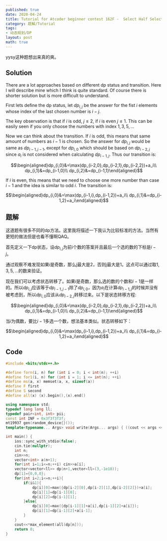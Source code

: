 ```yaml
---
published: true
date: 2020-04-24
title: Tutorial for Atcoder beginner contest 162F -  Select Half Select Half
category: 题解/Tutorial
tags:
- 动态规划/DP
layout: post
math: true
---
```

yysy这种题想出来真的爽。
<!--more-->

## Solution

There are a lot approaches based on different dp status and transition. Here I will describe mine which I think is quite standard. Of course there is shorter solution but is more difficult to understand.

First lets define the dp status, let $dp_{i,j}$ be the answer for the fist $i$ elements whose index of the last chosen number is $i-j$.

The key observation is that if $i$ is odd, $j\leq 2$, if $i$ is even $j\leq 1$. This can be easily seen if you only choose the numbers with index $1,3,5,\dots$

Now we can think about the transition. If $i$ is odd, this means that same amount of numbers as $i-1$ is chosen. So the answer for $dp_{i,j}$ would be same as $dp_{i-1,j-1}$, except for $dp_{i,0}$ which should be based on $dp_{i-2,j}$ since $a_i$ is not considered when calculating $dp_{i-1,j}$. Thus our transition is:

$$\begin{aligned}dp_{i,0}&=\max(dp_{i-2,0},dp_{i-2,1},dp_{i-2,2})+a_i\\
dp_{i,1}&=dp_{i-1,0}\\
dp_{i,2}&=dp_{i-1,1}\end{aligned}$$

If $i$ is even, this means that we need to choose one more number than case $i-1$ and the idea is similar to odd $i$. The transition is:

$$\begin{aligned}dp_{i,0}&=\max(dp_{i-1,i},dp_{i-1,2})+a_i\\
dp_{i,1}&=dp_{i-1,2}+a_i\end{aligned}$$

## 题解

这道题有很多不同的dp方法。这里我将描述一下我认为比较标准的方法。当然有更短的做法但是也看不懂啊QAQ。

首先定义一下dp状态，设$dp_{i,j}$为前i个数的答案并且最后一个选的数的下标是$i-j$。

通过观察不难发现如果$i$是奇数，那么j最大是2，否则j最大是1。这点可以通过取$1,3,5,\dots$的数来验证。

现在我们可以考虑状态转移了。如果$i$是奇数，那么选的数的个数和$i-1$是一样的。所以$dp_{i,j}$应该等于$dp_{i-1,j-1}$除了$dp_{i,0}$，因为$a_i$在计算$dp_{i-1,j}$的时候并没有被考虑到，所以$dp_{i,0}$应该从$dp_{i-2,j}$转移过来。以下是状态转移方程:

$$\begin{aligned}dp_{i,0}&=\max(dp_{i-2,0},dp_{i-2,1},dp_{i-2,2})+a_i\\
dp_{i,1}&=dp_{i-1,0}\\
dp_{i,2}&=dp_{i-1,1}\end{aligned}$$

当$i$为偶数，要比$i-1$多选一个数，想法基本类似。状态转移如下：

$$\begin{aligned}dp_{i,0}&=\max(dp_{i-1,i},dp_{i-1,2})+a_i\\
dp_{i,1}&=dp_{i-1,2}+a_i\end{aligned}$$

## Code

```cpp
#include <bits/stdc++.h>

#define forn(i, n) for (int i = 0; i < int(n); ++i)
#define for1(i, n) for (int i = 1; i <= int(n); ++i)
#define ms(a, x) memset(a, x, sizeof(a))
#define F first
#define S second
#define all(x) (x).begin(),(x).end()

using namespace std;
typedef long long ll;
typedef pair<int, int> pii;
const int INF = 0x3f3f3f3f;
mt19937 gen(random_device{}());
template<typename... Args> void write(Args... args) { ((cout << args << " "), ...); cout<<endl;}

int main() {
    ios::sync_with_stdio(false);
    cin.tie(nullptr);
    int n;
    cin>>n;
    vector<int> a(n+1);
    for(int i=1;i<=n;++i) cin>>a[i];
    vector<vector<ll>> dp(n+1,vector<ll>(3,-1e18));
    dp[1]={0,0,0};
    for(int i=2;i<=n;++i){
        if(i&1){
            dp[i][0]=max({dp[i-2][0],dp[i-2][1],dp[i-2][2]})+a[i];
            dp[i][1]=dp[i-1][0];
            dp[i][2]=dp[i-1][1];
        }else{
            dp[i][0]=max({dp[i-1][1]+a[i],dp[i-1][2]+a[i]});
            dp[i][1]=dp[i-1][2]+a[i-1];
        }
    }
    cout<<*max_element(all(dp[n]));
    return 0;
}
```